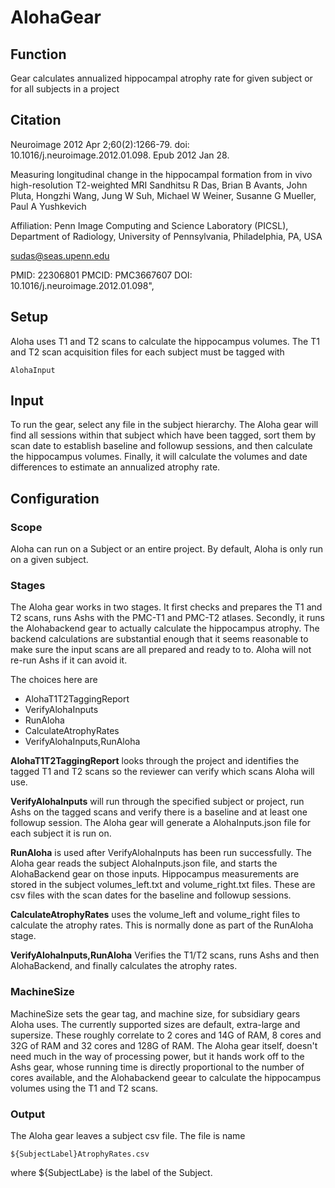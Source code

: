 # AlohaGear

## Function
Gear calculates  annualized hippocampal atrophy rate for given subject or for all subjects in a project

## Citation
Neuroimage 2012 Apr 2;60(2):1266-79.  doi: 10.1016/j.neuroimage.2012.01.098. Epub 2012 Jan 28.

Measuring longitudinal change in the hippocampal formation from in vivo high-resolution T2-weighted MRI
Sandhitsu R Das, Brian B Avants, John Pluta, Hongzhi Wang, Jung W Suh, Michael W Weiner, Susanne G Mueller, Paul A Yushkevich

Affiliation: Penn Image Computing and Science Laboratory (PICSL), 
Department of Radiology, 
University of Pennsylvania, 
Philadelphia, PA, USA

sudas@seas.upenn.edu

PMID: 22306801 PMCID: PMC3667607 DOI: 10.1016/j.neuroimage.2012.01.098",

## Setup

Aloha uses T1 and T2 scans to calculate the hippocampus volumes.  The T1 and T2 scan acquisition files for each subject must be tagged with

```
AlohaInput
```

## Input
To run the gear, select any file in the subject hierarchy.  The Aloha gear will find all sessions within that subject which have been tagged, sort them by scan date to establish baseline and followup sessions, and then calculate the hippocampus volumes.  Finally, it will calculate the volumes and date differences to estimate an annualized atrophy rate.

## Configuration

### Scope
Aloha can run on a Subject or an entire project.  By default, Aloha is only run on a given subject.

### Stages
The Aloha gear works in two stages.  It first checks and prepares the T1 and T2 scans, runs Ashs with the PMC-T1 and PMC-T2 atlases.  Secondly, it runs the Alohabackend gear to actually calculate the hippocampus atrophy.  The backend calculations are substantial enough that it seems reasonable to make sure the input scans are all prepared and ready to to.  Aloha will not re-run Ashs if it can avoid it.

The choices here are
* AlohaT1T2TaggingReport
* VerifyAlohaInputs
* RunAloha
* CalculateAtrophyRates
* VerifyAlohaInputs,RunAloha

**AlohaT1T2TaggingReport** looks through the project and identifies the tagged T1 and T2 scans so the reviewer can verify which scans Aloha will use.

**VerifyAlohaInputs** will run through the specified subject or project, run Ashs on the tagged scans and verify there is a baseline and at least one followup session.  The Aloha gear will generate a AlohaInputs.json file for each subject it is run on.

**RunAloha** is used after VerifyAlohaInputs has been run successfully.  The Aloha gear reads the subject AlohaInputs.json file, and starts the AlohaBackend gear on those inputs.  Hippocampus measurements are stored in the subject volumes_left.txt and volume_right.txt files.  These are csv files with the scan dates for the baseline and followup sessions.

**CalculateAtrophyRates** uses the volume_left and volume_right files to calculate the atrophy rates.
This is normally done as part of the RunAloha stage.

**VerifyAlohaInputs,RunAloha** Verifies the T1/T2 scans, runs Ashs and then AlohaBackend, and finally calculates the atrophy rates.

### MachineSize
MachineSize sets the gear tag, and machine size, for subsidiary gears Aloha uses.
The currently supported sizes are default, extra-large and supersize.  These roughly correlate to 2 cores and 14G of RAM, 8 cores and 32G of RAM and 32 cores and 128G of RAM.
The Aloha gear itself, doesn't need much in the way of processing power, but it hands work off to the Ashs gear, whose running time is directly proportional to the number of cores available, and the Alohabackend geear to calculate the hippocampus volumes using the T1 and T2 scans.

### Output
The Aloha gear leaves a subject csv file.  The file is name

```
${SubjectLabel}AtrophyRates.csv
```

where ${SubjectLabe} is the label of the Subject.
